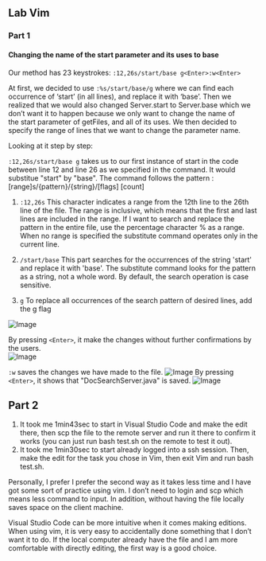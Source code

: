 ## Lab Vim
### Part 1
#### Changing the name of the start parameter and its uses to base

Our method has 23 keystrokes:
```:12,26s/start/base g<Enter>:w<Enter>```

At first, we decided to use `:%s/start/base/g` where we can find each occurrence of ‘start’ (in all lines), and replace it with ‘base’. Then we realized that we would also changed Server.start to Server.base which we don’t want it to happen because we only want to change the name of the start parameter of getFiles, and all of its uses. We then decided to specify the range of lines that we want to change the parameter name. 

Looking at it step by step:

```:12,26s/start/base g``` takes us to our first instance of start in the code between line 12 and line 26 as we specified in the command. It would substitue "start" by "base". The command follows the pattern :[range]s/{pattern}/{string}/[flags] [count]

1. ```:12,26s```
This character indicates a range from the 12th line to the 26th line of the file. The range is inclusive, which means that the first and last lines are included in the range. If I want to search and replace the pattern in the entire file, use the percentage character % as a range. When no range is specified the substitute command operates only in the current line.

2. ```/start/base```
This part searches for the occurrences of the string 'start' and replace it with 'base'. The substitute command looks for the pattern as a string, not a whole word. By default, the search operation is case sensitive.

3. ```g```
To replace all occurrences of the search pattern of desired lines, add the g flag

![Image](/lab4/sub.png)

By pressing ```<Enter>```, it make the changes without further confirmations by the users.  
![Image](/lab4/sub-enter.png)

```:w``` saves the changes we have made to the file. 
![Image](/lab4/save.png)
By pressing ```<Enter>```, it shows that "DocSearchServer.java" is saved. 
![Image](/lab4/save-enter.png)

## Part 2

1. It took me 1min43sec to start in Visual Studio Code and make the edit there, then scp the file to the remote server and run it there to confirm it works (you can just run bash test.sh on the remote to test it out).
2. It took me 1min30sec to start already logged into a ssh session. Then, make the edit for the task you chose in Vim, then exit Vim and run bash test.sh.

Personally, I prefer I prefer the second way as it takes less time and I have got some sort of practice using vim. I don’t need to login and scp which means less command to input. In addition, without having the file locally saves space on the client machine. 

Visual Studio Code can be more intuitive when it comes making editions. When using vim, it is very easy to accidentally done something that I don’t want it to do. If the local computer already have the file and I am more comfortable with directly editing, the first way is a good choice. 
